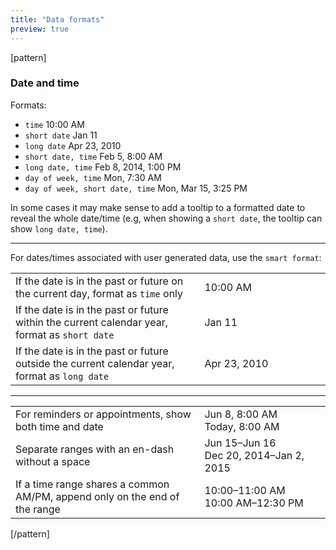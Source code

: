 ```yaml
---
title: "Data formats"
preview: true
---
```


[pattern]
### Date and time
Formats:
- `time` 10:00 AM
- `short date` Jan 11
- `long date` Apr 23, 2010
- `short date, time` Feb 5, 8:00 AM
- `long date, time` Feb 8, 2014, 1:00 PM
- `day of week, time` Mon, 7:30 AM
- `day of week, short date, time` Mon, Mar 15, 3:25 PM

In some cases it may make sense to add a tooltip to a formatted date to reveal the whole date/time (e.g, when showing a `short date`, the tooltip can show `long date, time`).

<hr>

For dates/times associated with user generated data, use the `smart format`:
<table class="table table-borderless" style="max-width: 600px;">
    <colgroup>
        <col style="width: 60%">
        <col style="width: 40%;">
    </colgroup>
    <tbody>
        <tr>
            <td>If the date is in the past or future on the current day, format as <code>time</code> only</td>
            <td>10:00 AM</td>
        </tr>
        <tr>
            <td>If the date is in the past or future within the current calendar year, format as <code>short date</code></td>
            <td>Jan 11</td>
        </tr>
        <tr>
            <td>If the date is in the past or future outside the current calendar year, format as <code>long date</code></td>
            <td>Apr 23, 2010</td>
        </tr>
    </tbody>
</table>
<hr>
<table class="table table-borderless" style="max-width: 600px">
    <colgroup>
        <col style="width: 60%">
        <col style="width: 40%;">
    </colgroup>
    <tbody>
        <tr>
            <td>For reminders or appointments, show both time and date</td>
            <td>Jun 8, 8:00 AM <br>Today, 8:00 AM</td>
        </tr>
        <tr>
            <td>Separate ranges with an en-dash without a space</td>
            <td>Jun 15–Jun 16 <br> Dec 20, 2014–Jan 2, 2015</td>
        </tr>
        <tr>
            <td>If a time range shares a common AM/PM, append only on the end of the range</td>
            <td>10:00–11:00 AM <br>10:00 AM–12:30 PM</td>
        </tr>
    </tbody>
</table>

[/pattern]
